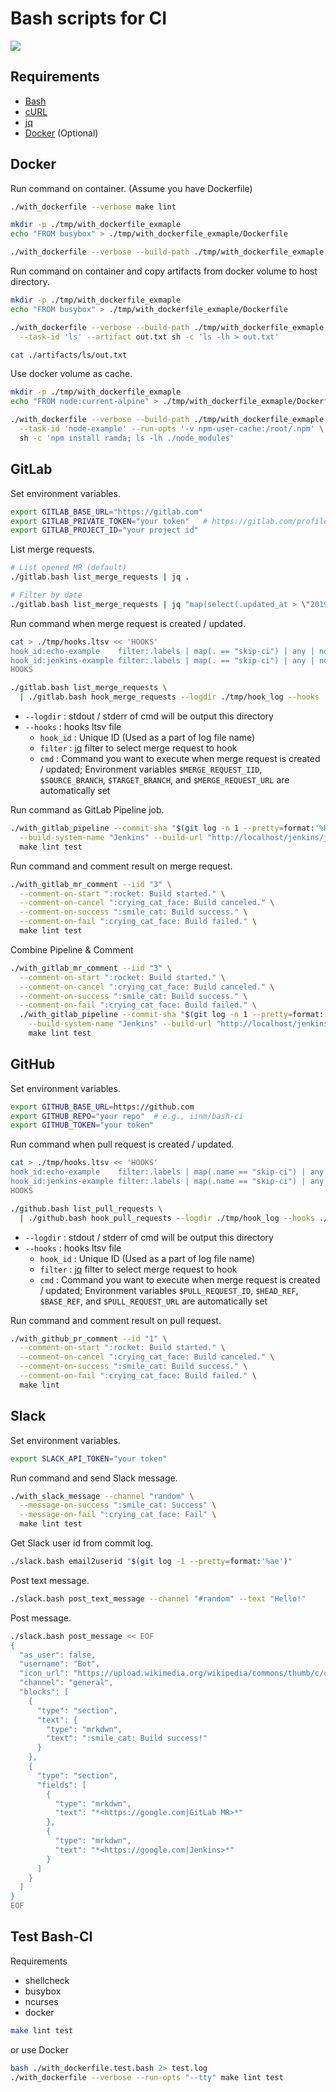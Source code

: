 # Bash scripts for CI

![](https://github.com/iinm/bash-ci/workflows/verify/badge.svg?branch=master)


## Requirements

- [Bash](https://www.gnu.org/software/bash/)
- [cURL](https://curl.haxx.se/)
- [jq](https://stedolan.github.io/jq/)
- [Docker](https://www.docker.com/) (Optional)


## Docker

Run command on container. (Assume you have Dockerfile)
```sh
./with_dockerfile --verbose make lint
```

```sh
mkdir -p ./tmp/with_dockerfile_exmaple
echo "FROM busybox" > ./tmp/with_dockerfile_exmaple/Dockerfile

./with_dockerfile --verbose --build-path ./tmp/with_dockerfile_exmaple ls -lh
```

Run command on container and copy artifacts from docker volume to host directory.
```sh
mkdir -p ./tmp/with_dockerfile_exmaple
echo "FROM busybox" > ./tmp/with_dockerfile_exmaple/Dockerfile

./with_dockerfile --verbose --build-path ./tmp/with_dockerfile_exmaple \
  --task-id 'ls' --artifact out.txt sh -c 'ls -lh > out.txt'

cat ./artifacts/ls/out.txt
```

Use docker volume as cache.
```sh
mkdir -p ./tmp/with_dockerfile_exmaple
echo "FROM node:current-alpine" > ./tmp/with_dockerfile_exmaple/Dockerfile

./with_dockerfile --verbose --build-path ./tmp/with_dockerfile_exmaple \
  --task-id 'node-example' --run-opts '-v npm-user-cache:/root/.npm' \
  sh -c 'npm install ramda; ls -lh ./node_modules'
```


## GitLab

Set environment variables.
```sh
export GITLAB_BASE_URL="https://gitlab.com"
export GITLAB_PRIVATE_TOKEN="your token"   # https://gitlab.com/profile/personal_access_tokens
export GITLAB_PROJECT_ID="your project id"
```

List merge requests.
```sh
# List opened MR (default)
./gitlab.bash list_merge_requests | jq .

# Filter by date
./gitlab.bash list_merge_requests | jq "map(select(.updated_at > \"2019-09-23T09:00:00.000Z\"))"
```

Run command when merge request is created / updated.
```sh
cat > ./tmp/hooks.ltsv << 'HOOKS'
hook_id:echo-example	filter:.labels | map(. == "skip-ci") | any | not	cmd:echo "[$MERGE_REQUEST_IID] $SOURCE_BRANCH -> $TARGET_BRANCH ($MERGE_REQUEST_URL)"
hook_id:jenkins-example	filter:.labels | map(. == "skip-ci") | any | not	cmd:curl --verbose --silent --show-error --fail -X POST -u $JENKINS_AUTH "http://localhost/job/test/build" -F json="$(./gitlab.bash merge_request_json_for_jenkins)"
HOOKS

./gitlab.bash list_merge_requests \
  | ./gitlab.bash hook_merge_requests --logdir ./tmp/hook_log --hooks ./tmp/hooks.ltsv
```

- `--logdir`          : stdout / stderr of cmd will be output this directory
- `--hooks`           : hooks ltsv file
  - `hook_id` : Unique ID (Used as a part of log file name)
  - `filter`  : [jq](https://stedolan.github.io/jq/manual/) filter to select merge request to hook
  - `cmd`     : Command you want to execute when merge request is created / updated; Environment variables `$MERGE_REQUEST_IID`, `$SOURCE_BRANCH`, `$TARGET_BRANCH`, and `$MERGE_REQUEST_URL` are automatically set

Run command as GitLab Pipeline job.
```sh
./with_gitlab_pipeline --commit-sha "$(git log -n 1 --pretty=format:'%H')" \
  --build-system-name "Jenkins" --build-url "http://localhost/jenkins/job/test/1" \
  make lint test
```

Run command and comment result on merge request.
```sh
./with_gitlab_mr_comment --iid "3" \
  --comment-on-start ":rocket: Build started." \
  --comment-on-cancel ":crying_cat_face: Build canceled." \
  --comment-on-success ":smile_cat: Build success." \
  --comment-on-fail ":crying_cat_face: Build failed." \
  make lint test
```

Combine Pipeline & Comment
```sh
./with_gitlab_mr_comment --iid "3" \
  --comment-on-start ":rocket: Build started." \
  --comment-on-cancel ":crying_cat_face: Build canceled." \
  --comment-on-success ":smile_cat: Build success." \
  --comment-on-fail ":crying_cat_face: Build failed." \
  ./with_gitlab_pipeline --commit-sha "$(git log -n 1 --pretty=format:'%H')" \
    --build-system-name "Jenkins" --build-url "http://localhost/jenkins/job/test/1" \
    make lint test
```


## GitHub

Set environment variables.
```sh
export GITHUB_BASE_URL=https://github.com
export GITHUB_REPO="your repo"  # e.g., iinm/bash-ci
export GITHUB_TOKEN="your token"
```

Run command when pull request is created / updated.
```sh
cat > ./tmp/hooks.ltsv << 'HOOKS'
hook_id:echo-example	filter:.labels | map(.name == "skip-ci") | any | not	cmd:echo "[$PULL_REQUEST_ID] $HEAD_REF -> $BASE_REF ($PULL_REQUEST_URL)"
hook_id:jenkins-example	filter:.labels | map(.name == "skip-ci") | any | not	cmd:curl --verbose --silent --show-error --fail -X POST -u $JENKINS_AUTH "http://localhost/job/test/build" -F json="$(./gitlab.bash pull_request_json_for_jenkins)"
HOOKS

./github.bash list_pull_requests \
  | ./github.bash hook_pull_requests --logdir ./tmp/hook_log --hooks ./tmp/hooks.ltsv
```

- `--logdir`          : stdout / stderr of cmd will be output this directory
- `--hooks`           : hooks ltsv file
  - `hook_id` : Unique ID (Used as a part of log file name)
  - `filter`  : [jq](https://stedolan.github.io/jq/manual/) filter to select merge request to hook
  - `cmd`     : Command you want to execute when merge request is created / updated; Environment variables `$PULL_REQUEST_ID`, `$HEAD_REF`, `$BASE_REF`, and `$PULL_REQUEST_URL` are automatically set

Run command and comment result on pull request.
```sh
./with_github_pr_comment --id "1" \
  --comment-on-start ":rocket: Build started." \
  --comment-on-cancel ":crying_cat_face: Build canceled." \
  --comment-on-success ":smile_cat: Build success." \
  --comment-on-fail ":crying_cat_face: Build failed." \
  make lint
```


## Slack

Set environment variables.
```sh
export SLACK_API_TOKEN="your token"
```

Run command and send Slack message.
```sh
./with_slack_message --channel "random" \
  --message-on-success ":smile_cat: Success" \
  --message-on-fail ":crying_cat_face: Fail" \
  make lint test
```

Get Slack user id from commit log.
```sh
./slack.bash email2userid "$(git log -1 --pretty=format:'%ae')"
```

Post text message.
```sh
./slack.bash post_text_message --channel "#random" --text "Hello!"
```

Post message.
```sh
./slack.bash post_message << EOF
{
  "as_user": false,
  "username": "Bot",
  "icon_url": "https://upload.wikimedia.org/wikipedia/commons/thumb/c/cd/GNOME_Builder_Icon_%28hicolor%29.svg/240px-GNOME_Builder_Icon_%28hicolor%29.svg.png",
  "channel": "general",
  "blocks": [
    {
      "type": "section",
      "text": {
        "type": "mrkdwn",
        "text": ":smile_cat: Build success!"
      }
    },
    {
      "type": "section",
      "fields": [
        {
          "type": "mrkdwn",
          "text": "*<https://google.com|GitLab MR>*"
        },
        {
          "type": "mrkdwn",
          "text": "*<https://google.com|Jenkins>*"
        }
      ]
    }
  ]
}
EOF
```


## Test Bash-CI

Requirements
- shellcheck
- busybox
- ncurses
- docker

```sh
make lint test
```

or use Docker
```sh
bash ./with_dockerfile.test.bash 2> test.log
./with_dockerfile --verbose --run-opts "--tty" make lint test
```
